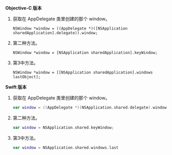**Objective-C 版本**

1. 获取在 AppDelegate 类里创建的那个 window。

    ```objc
    NSWindow *window = ((AppDelegate *)([NSApplication sharedApplication].delegate)).window;
    ```

2. 第二种方法。

    ```objc
    NSWindow *window = [NSApplication sharedApplication].keyWindow;
    ```

3. 第3中方法。

    ```objc
    NSWindow *window = [[NSApplication sharedApplication].windows lastObject];
    ```



**Swift 版本**

1. 获取在 AppDelegate 类里创建的那个 window。

    ```swift
    var window = ((AppDelegate *)(NSApplication.shared.delegate).window;
    ```

2. 第二种方法。

    ```swift
    var window = NSApplication.shared.keyWindow;
    ```

3. 第3中方法。

    ```swift
    var window = NSApplication.shared.windows.last
    ```

